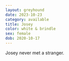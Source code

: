 ```yaml
---
layout: greyhound
date: 2023-10-23
category: available
title: Josey
color: white & brindle
sex: female
dob: 2020-10-17
---
```

Josey never met a stranger.

